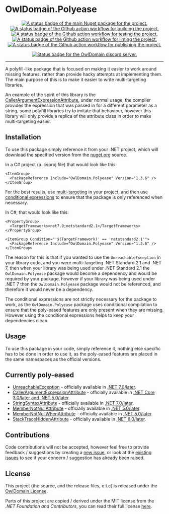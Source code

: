 # OwlDomain.Polyease

<!-- Do not put the link/image nested tags on new lines as that will count the links as having whitespace which changes the rendering -->

<p align="center"> <!-- Project -->
  <a title="A link to the latest version of the main NuGet package for the project." href="https://www.nuget.org/packages/OwlDomain.Polyease"><img alt="A status badge of the main Nuget package for the project." src="https://img.shields.io/nuget/v/OwlDomain.Polyease?logo=nuget"></a>
  <a title="A link to the Github action workflow for building the project." href="https://github.com/Owl-Domain/Polyease/actions/workflows/build.yml"><img alt="A status badge of the Github action workflow for building the project." src="https://github.com/Owl-Domain/Polyease/actions/workflows/build.yml/badge.svg"></a>
  <a title="A link to the Github action workflow for testing the project." href="https://github.com/Owl-Domain/Polyease/actions/workflows/test.yml"><img alt="A status badge of the Github action workflow for testing the project." src="https://github.com/Owl-Domain/Polyease/actions/workflows/test.yml/badge.svg"></a>
  <a title="A link to the Github action workflow for linting the project." href="https://github.com/Owl-Domain/Polyease/actions/workflows/lint.yml"><img alt="A status badge of the Github action workflow for linting the project." src="https://github.com/Owl-Domain/Polyease/actions/workflows/lint.yml/badge.svg"></a>
  <a title="A link to the Github action workflow for publishing the project." href="https://github.com/Owl-Domain/Polyease/actions/workflows/publish.yml"><img alt="A status badge of the Github action workflow for publishing the project." src="https://github.com/Owl-Domain/Polyease/actions/workflows/publish.yml/badge.svg"></a>
</p>

<p align="center"> <!-- Organisation -->
  <a title="A link to the OwlDomain Discord server." href="https://discord.gg/JtXMeqVGQc"><img alt="Status badge for the OwlDomain discord server." src="https://img.shields.io/discord/1411024983550853162?style=social&logo=discord&label=discord&link=https%3A%2F%2Fdiscord.gg%2FJtXMeqVGQc"></a>
</p>

---

A polyfill-like package that is focused on making it easier to work around missing features,
rather than provide hacky attempts at implementing them. The main purpose of this is to
make it easier to write multi-targeting libraries.

An example of the spirit of this library is the
[CallerArgumentExpressionAttribute](https://learn.microsoft.com/dotnet/api/system.runtime.compilerservices.callerargumentexpressionattribute),
under normal usage, the compiler provides the expression that was passed in for a different parameter as a string,
some polyfill libraries try to imitate that behaviour, however this library will only provide a replica of
the attribute class in order to make multi-targeting easier.


## Installation

To use this package simply reference it from your .NET project, which will download the specified
version from the [nuget.org](https://www.nuget.org/packages/OwlDomain.Polyease) source.

In a C# project (a .csproj file) that would look like this:

```csproj
<ItemGroup>
  <PackageReference Include="OwlDomain.Polyease" Version="1.3.6" />
</ItemGroup>
```

For the best results, use [multi-targeting](https://learn.microsoft.com/dotnet/standard/frameworks)
in your project, and then use
[conditional expressions](https://learn.microsoft.com/visualstudio/msbuild/msbuild-conditions)
to ensure that the package is only referenced when necessary.

In C#, that would look like this:

```csproj
<PropertyGroup>
  <TargetFrameworks>net7.0;netstandard2.1</TargetFrameworks>
</PropertyGroup>

<ItemGroup Condition="'$(TargetFramework)' == 'netstandard2.1'">
  <PackageReference Include="OwlDomain.Polyease" Version="1.3.6" />
</ItemGroup>
```

The reason for this is that if you wanted to use the `UnreachableException` in your library code,
and you were multi-targeting .NET Standard 2.1 and .NET 7, then when your library was being used under
.NET Standard 2.1  the `OwlDomain.Polyease` package would become a dependency and
would be required by your package, however if your library was being used under .NET 7 then the
`OwlDomain.Polyease` package would not be referenced, and therefore it would never be a dependency.

The conditional expressions are not strictly necessary for the package to work, as the `OwlDomain.Polyease` package
uses conditional compilation to ensure that the poly-eased features are only present when they are missing.
However using the conditional expressions helps to keep your dependencies clean.


## Usage

To use this package in your code, simply reference it, nothing else specific has to be done in order to use it,
as the poly-eased features are placed in the same namespaces as the official versions.


## Currently poly-eased

- [UnreachableException](https://learn.microsoft.com/dotnet/api/system.diagnostics.unreachableexception) -
  officially available in [.NET 7.0/later](https://apisof.net/catalog/614f9e38-2ac6-c5f5-386e-b2174c657505).
- [CallerArgumentExpressionAttribute](https://learn.microsoft.com/dotnet/api/system.runtime.compilerservices.callerargumentexpressionattribute) -
  officially available in [.NET Core 3.0/later and .NET 5.0/later](https://apisof.net/catalog/9ca9576d-3b89-a8a5-b1d0-95c096bb5378).
- [StringSyntaxAttribute](https://learn.microsoft.com/dotnet/api/system.diagnostics.codeanalysis.stringsyntaxattribute) -
  officially available in [.NET 7.0/later](https://apisof.net/catalog/c0079be5-561c-a967-1ae8-385348a32fb9).
- [MemberNotNullAttribute](https://learn.microsoft.com/dotnet/api/system.diagnostics.codeanalysis.membernotnullattribute) -
  officially available in [.NET 5.0/later](https://apisof.net/catalog/200dc3dadc94a608b8305ad2f5498281).
- [MemberNotNullWhenAttribute](https://learn.microsoft.com/dotnet/api/system.diagnostics.codeanalysis.membernotnullwhenattribute) -
  officially available in [.NET 5.0/later](https://apisof.net/catalog/8b00bdca113a146a7a5a79f2ef1c7fc9).
- [StackTraceHiddenAttribute](https://learn.microsoft.com/dotnet/api/system.diagnostics.stacktracehiddenattribute) -
  officially available in [.NET 6.0/later](https://apisof.net/catalog/5cc02aab35e14fcf5d358e958a777443).


## Contributions

Code contributions will not be accepted, however feel free to provide feedback / suggestions
by creating a [new issue](https://github.com/Owl-Domain/Polyease/issues/new), or look at
the [existing issues](https://github.com/Owl-Domain/Polyease/issues?q=) to see if your
concern / suggestion has already been raised.


## License

This project (the source, and the release files, e.t.c) is released under the [OwlDomain License](/license.md).

Parts of this project are copied / derived under the MIT license from the *.NET Foundation and
Contributors*, you can read their full license [here](/license-dotnet.md).
